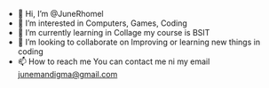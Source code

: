 - 👋 Hi, I’m @JuneRhomel
- 👀 I’m interested in Computers, Games, Coding
- 🌱 I’m currently learning in Collage my course is BSIT
- 💞️ I’m looking to collaborate on Improving or learning new things in coding 
- 📫 How to reach me You can contact me ni my email junemandigma@gmail.com

<!---
JuneRhomel/JuneRhomel is a ✨ special ✨ repository because its `README.md` (this file) appears on your GitHub profile.
You can click the Preview link to take a look at your changes.
--->
